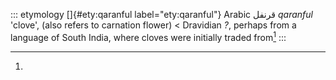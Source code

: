 ::: etymology
[]{#ety:qaranful label="ety:qaranful"} Arabic قرنفل *qaranful* 'clove',
(also refers to carnation flower) \< Dravidian *?*, perhaps from a
language of South India, where cloves were initially traded from[^1]
:::

[^1]:
